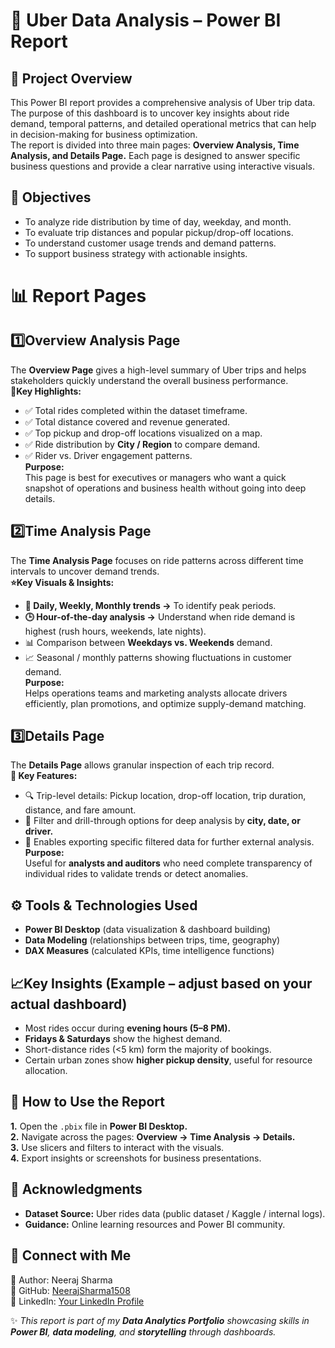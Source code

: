 # 🚖 Uber Data Analysis – Power BI Report<br>
## 📌 Project Overview<br>
This Power BI report provides a comprehensive analysis of Uber trip data. The purpose of this dashboard is to uncover key insights about ride demand, temporal patterns, and detailed operational metrics that can help in decision-making for business optimization.<br>
The report is divided into three main pages: **Overview Analysis, Time Analysis, and Details Page.** Each page is designed to answer specific business questions and provide a clear narrative using interactive visuals.<br>


## 🎯 Objectives<br>
+ To analyze ride distribution by time of day, weekday, and month.<br>
+ To evaluate trip distances and popular pickup/drop-off locations.<br>
+ To understand customer usage trends and demand patterns.<br>
+ To support business strategy with actionable insights.<br>


# 📊 Report Pages<br>
## 1️⃣Overview Analysis Page<br>
The **Overview Page** gives a high-level summary of Uber trips and helps stakeholders quickly understand the overall business performance.<br>
**🔑Key Highlights:**<br>
+ ✅ Total rides completed within the dataset timeframe.<br>
+ ✅ Total distance covered and revenue generated.<br>
+ ✅ Top pickup and drop-off locations visualized on a map.<br>
+ ✅ Ride distribution by **City / Region** to compare demand.<br>
+ ✅ Rider vs. Driver engagement patterns.<br>
**Purpose:**<br>
This page is best for executives or managers who want a quick snapshot of operations and business health without going into deep details.<br>

## 2️⃣Time Analysis Page<br>
The **Time Analysis Page** focuses on ride patterns across different time intervals to uncover demand trends.<br>
**⭐Key Visuals & Insights:**<br>
+ **📅 Daily, Weekly, Monthly trends →** To identify peak periods.<br>
+ **🕒 Hour-of-the-day analysis →** Understand when ride demand is highest (rush hours, weekends, late nights).<br>
+ 📊 Comparison between **Weekdays vs. Weekends** demand.<br>
+ 📈 Seasonal / monthly patterns showing fluctuations in customer demand.<br>
**Purpose:**<br>
Helps operations teams and marketing analysts allocate drivers efficiently, plan promotions, and optimize supply-demand matching.<br>

## 3️⃣Details Page<br>
The **Details Page** allows granular inspection of each trip record.<br>
**🎯 Key Features:**<br>
+ 🔍 Trip-level details: Pickup location, drop-off location, trip duration, distance, and fare amount.<br>
+ 🔄 Filter and drill-through options for deep analysis by **city, date, or driver.**<br>
+ 📌 Enables exporting specific filtered data for further external analysis.<br>
**Purpose:**<br>
Useful for **analysts and auditors** who need complete transparency of individual rides to validate trends or detect anomalies.<br>


## ⚙️ Tools & Technologies Used<br>
+ **Power BI Desktop** (data visualization & dashboard building)<br>
+ **Data Modeling** (relationships between trips, time, geography)<br>
+ **DAX Measures** (calculated KPIs, time intelligence functions)<br>


## 📈Key Insights (Example – adjust based on your actual dashboard)<br>
+ Most rides occur during **evening hours (5–8 PM).**<br>
+ **Fridays & Saturdays** show the highest demand.<br>
+ Short-distance rides (<5 km) form the majority of bookings.<br>
+ Certain urban zones show **higher pickup density**, useful for resource allocation.<br>


## 🚀 How to Use the Report<br>
**1.** Open the `.pbix`  file in **Power BI Desktop.**<br>
**2.** Navigate across the pages: **Overview → Time Analysis → Details.**<br>
**3.** Use slicers and filters to interact with the visuals.<br>
**4.** Export insights or screenshots for business presentations.<br>


## 🙏 Acknowledgments<br>
+ **Dataset Source:** Uber rides data (public dataset / Kaggle / internal logs).<br>
+ **Guidance:** Online learning resources and Power BI community.<br>

## 🔗 Connect with Me<br>
👤 Author: Neeraj Sharma<br>
🔗 GitHub: [NeerajSharma1508](https://github.com/NeerajSharma1508)<br>
💼 LinkedIn: [Your LinkedIn Profile](https://www.linkedin.com/in/ineerajsharma15/)<br>

✨ _This report is part of my **Data Analytics Portfolio** showcasing skills in **Power BI**, **data modeling**, and **storytelling** through dashboards._










